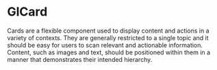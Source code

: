 # GlCard

<!-- STORY -->

Cards are a flexible component used to display content and actions in a variety of contexts.
They are generally restricted to a single topic and it should be easy for users to scan relevant and
actionable information. Content, such as images and text, should be positioned within them in a
manner that demonstrates their intended hierarchy.

